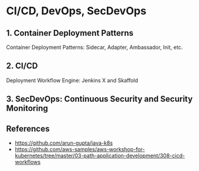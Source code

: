 # CI/CD, DevOps, SecDevOps

## 1. Container Deployment Patterns

Container Deployment Patterns: Sidecar, Adapter, Ambassador, Init, etc.

## 2. CI/CD

Deployment Workflow Engine: Jenkins X and Skaffold

## 3. SecDevOps: Continuous Security and Security Monitoring

## References

- https://github.com/arun-gupta/java-k8s
- https://github.com/aws-samples/aws-workshop-for-kubernetes/tree/master/03-path-application-development/308-cicd-workflows
